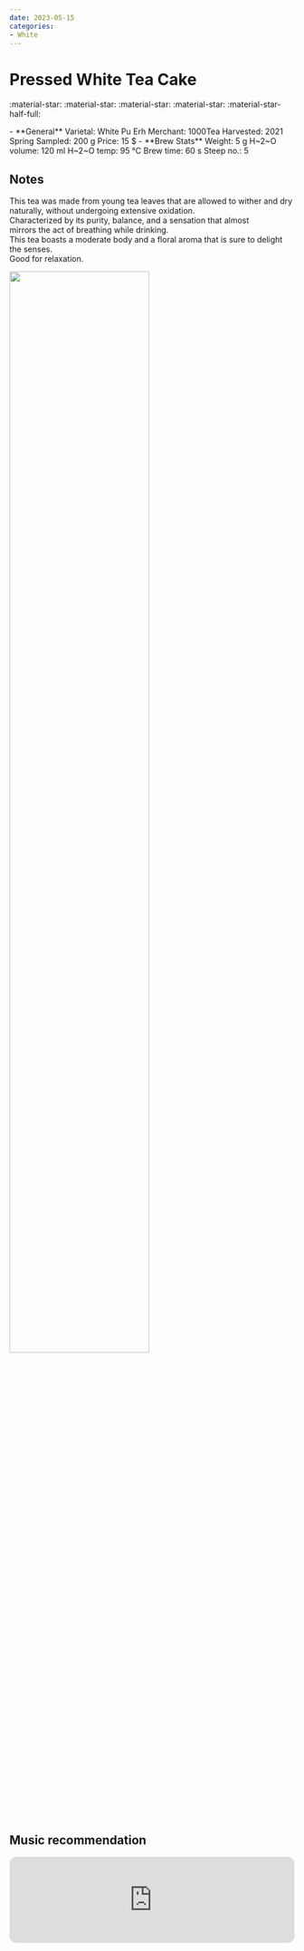 ```yaml
---
date: 2023-05-15
categories:
- White
---
```

# Pressed White Tea Cake

:material-star: :material-star: :material-star: :material-star: :material-star-half-full:


<div class="grid cards" markdown>
- **General**  
Varietal: White Pu Erh  
Merchant:   1000Tea  
Harvested: 2021 Spring  
Sampled: 200 g  
Price: 15 $
- **Brew Stats**  
Weight: 5 g  
H~2~O volume: 120 ml  
H~2~O temp: 95 °C   
Brew time: 60 s  
Steep no.: 5
</div>

## Notes

This tea was made from young tea leaves that are allowed to wither and dry naturally, without undergoing extensive oxidation.  
Characterized by its purity, balance, and a sensation that almost  
mirrors the act of breathing while drinking.  
This tea boasts a moderate body and a floral aroma that is sure to delight the senses.  
Good for relaxation.  

<img src="/img/wheel/white-puerh-1000tea.svg" width="70%"></img>
<!-- more -->

## Music recommendation

<iframe style="border-radius:12px" src="https://open.spotify.com/embed/track/01c6K35tB5HoVwvTUf9ibA?utm_source=generator&theme=0" width="100%" height="152" frameBorder="0" allowfullscreen="" allow="autoplay; clipboard-write; encrypted-media; fullscreen; picture-in-picture" loading="lazy"></iframe>

<div style="visibility: hidden">
................................................................................................................................................................................................
</div>


